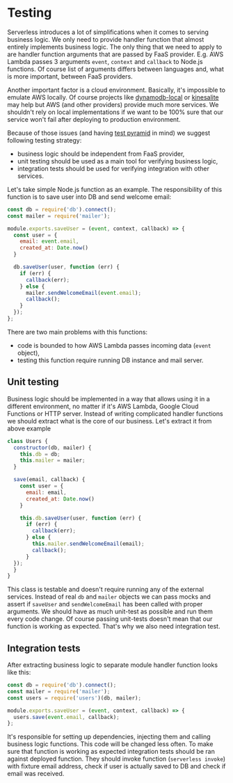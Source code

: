 <!--
title: Serverless Framework - AWS Lambda Guide - Testing
menuText: Testing
menuOrder: 9
description: Recommendations and best practices for testing AWS Lambda Functions with the Serverless Framework
layout: Doc
-->

# Testing

Serverless introduces a lot of simplifications when it comes to serving business logic. We only need to provide handler function that almost entirely implements business logic. The only thing that we need to apply to are handler function arguments that are passed by FaaS provider. E.g. AWS Lambda passes 3 arguments `event`, `context` and `callback` to Node.js functions. Of course list of arguments differs between languages and, what is more important, between FaaS providers.

Another important factor is a cloud environment. Basically, it's impossible to emulate AWS locally. Of course projects like [dynamodb-local](http://docs.aws.amazon.com/amazondynamodb/latest/developerguide/DynamoDBLocal.html) or [kinesalite](https://github.com/mhart/kinesalite) may help but AWS (and other providers) provide much more services. We shouldn't rely on local implementations if we want to be 100% sure that our service won't fail after deploying to production environment.

Because of those issues (and having [test pyramid](http://martinfowler.com/bliki/TestPyramid.html) in mind) we suggest following testing strategy:

- business logic should be independent from FaaS provider,
- unit testing should be used as a main tool for verifying business logic,
- integration tests should be used for verifying integration with other services.

Let's take simple Node.js function as an example. The responsibility of this function is to save user into DB and send welcome email:

```javascript
const db = require('db').connect();
const mailer = require('mailer');

module.exports.saveUser = (event, context, callback) => {
  const user = {
    email: event.email,
    created_at: Date.now()
  }

  db.saveUser(user, function (err) {
    if (err) {
      callback(err);
    } else {
      mailer.sendWelcomeEmail(event.email);
      callback();
    }
  });
};
```

There are two main problems with this functions:

- code is bounded to how AWS Lambda passes incoming data (`event` object),
- testing this function require running DB instance and mail server.

## Unit testing

Business logic should be implemented in a way that allows using it in a different environment, no matter if it's AWS Lambda, Google Cloud Functions or HTTP server. Instead of writing complicated handler functions we should extract what is the core of our business. Let's extract it from above example

```javascript
class Users {
  constructor(db, mailer) {
    this.db = db;
    this.mailer = mailer;
  }

  save(email, callback) {
    const user = {
      email: email,
      created_at: Date.now()
    }

    this.db.saveUser(user, function (err) {
      if (err) {
        callback(err);
      } else {
        this.mailer.sendWelcomeEmail(email);
        callback();
      }
  });
  }
}
```

This class is testable and doesn't require running any of the external services. Instead of real `db` and `mailer` objects we can pass mocks and assert if `saveUser` and `sendWelcomeEmail` has been called with proper arguments. We should have as much unit-test as possible and run them every code change. Of course passing unit-tests doesn't mean that our function is working as expected. That's why we also need integration test.

## Integration tests

After extracting business logic to separate module handler function looks like this:

```javascript
const db = require('db').connect();
const mailer = require('mailer');
const users = require('users')(db, mailer);

module.exports.saveUser = (event, context, callback) => {
  users.save(event.email, callback);
};
```

It's responsible for setting up dependencies, injecting them and calling business logic functions. This code will be changed less often. To make sure that function is working as expected integration tests should be ran against deployed function. They should invoke function (`serverless invoke`) with fixture email address, check if user is actually saved to DB and check if email was received.
